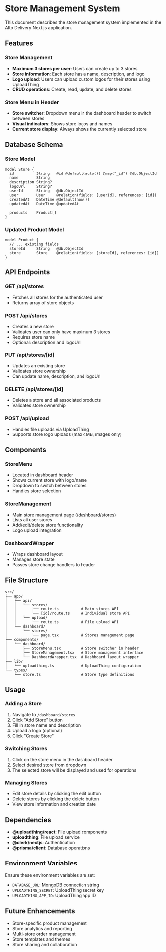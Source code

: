 # Store Management System

This document describes the store management system implemented in the Alto Delivery Next.js application.

## Features

### Store Management
- **Maximum 3 stores per user**: Users can create up to 3 stores
- **Store information**: Each store has a name, description, and logo
- **Logo upload**: Users can upload custom logos for their stores using UploadThing
- **CRUD operations**: Create, read, update, and delete stores

### Store Menu in Header
- **Store switcher**: Dropdown menu in the dashboard header to switch between stores
- **Visual indicators**: Shows store logos and names
- **Current store display**: Always shows the currently selected store

## Database Schema

### Store Model
```prisma
model Store {
  id          String   @id @default(auto()) @map("_id") @db.ObjectId
  name        String
  description String?
  logoUrl     String?
  userId      String   @db.ObjectId
  user        User     @relation(fields: [userId], references: [id])
  createdAt   DateTime @default(now())
  updatedAt   DateTime @updatedAt
  
  products    Product[]
}
```

### Updated Product Model
```prisma
model Product {
  // ... existing fields
  storeId     String   @db.ObjectId
  store       Store    @relation(fields: [storeId], references: [id])
}
```

## API Endpoints

### GET /api/stores
- Fetches all stores for the authenticated user
- Returns array of store objects

### POST /api/stores
- Creates a new store
- Validates user can only have maximum 3 stores
- Requires store name
- Optional: description and logoUrl

### PUT /api/stores/[id]
- Updates an existing store
- Validates store ownership
- Can update name, description, and logoUrl

### DELETE /api/stores/[id]
- Deletes a store and all associated products
- Validates store ownership

### POST /api/upload
- Handles file uploads via UploadThing
- Supports store logo uploads (max 4MB, images only)

## Components

### StoreMenu
- Located in dashboard header
- Shows current store with logo/name
- Dropdown to switch between stores
- Handles store selection

### StoreManagement
- Main store management page (/dashboard/stores)
- Lists all user stores
- Add/edit/delete store functionality
- Logo upload integration

### DashboardWrapper
- Wraps dashboard layout
- Manages store state
- Passes store change handlers to header

## File Structure

```
src/
├── app/
│   ├── api/
│   │   └── stores/
│   │       ├── route.ts          # Main stores API
│   │       └── [id]/route.ts     # Individual store API
│   │   └── upload/
│   │       └── route.ts          # File upload API
│   └── dashboard/
│       └── stores/
│           └── page.tsx          # Stores management page
├── components/
│   └── dashboard/
│       ├── StoreMenu.tsx         # Store switcher in header
│       ├── StoreManagement.tsx   # Store management interface
│       └── DashboardWrapper.tsx  # Dashboard layout wrapper
├── lib/
│   └── uploadthing.ts            # UploadThing configuration
└── types/
    └── store.ts                  # Store type definitions
```

## Usage

### Adding a Store
1. Navigate to `/dashboard/stores`
2. Click "Add Store" button
3. Fill in store name and description
4. Upload a logo (optional)
5. Click "Create Store"

### Switching Stores
1. Click on the store menu in the dashboard header
2. Select desired store from dropdown
3. The selected store will be displayed and used for operations

### Managing Stores
- Edit store details by clicking the edit button
- Delete stores by clicking the delete button
- View store information and creation date

## Dependencies

- **@uploadthing/react**: File upload components
- **uploadthing**: File upload service
- **@clerk/nextjs**: Authentication
- **@prisma/client**: Database operations

## Environment Variables

Ensure these environment variables are set:
- `DATABASE_URL`: MongoDB connection string
- `UPLOADTHING_SECRET`: UploadThing secret key
- `UPLOADTHING_APP_ID`: UploadThing app ID

## Future Enhancements

- Store-specific product management
- Store analytics and reporting
- Multi-store order management
- Store templates and themes
- Store sharing and collaboration
